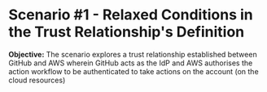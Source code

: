 # Scenario #1 - Relaxed Conditions in the Trust Relationship's Definition

**Objective:** The scenario explores a trust relationship established between GitHub and AWS wherein GitHub acts as the IdP and AWS authorises the action workflow to be authenticated to take actions on the account (on the cloud resources)
